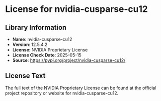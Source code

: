 # License for nvidia-cusparse-cu12

## Library Information
- **Name**: nvidia-cusparse-cu12
- **Version**: 12.5.4.2
- **License**: NVIDIA Proprietary License
- **License Check Date**: 2025-05-15
- **Source**: https://pypi.org/project/nvidia-cusparse-cu12/

## License Text
The full text of the NVIDIA Proprietary License can be found at the official project repository or website for nvidia-cusparse-cu12.
